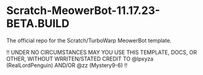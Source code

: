 # Scratch-MeowerBot-11.17.23-BETA.BUILD
The official repo for the Scratch/TurboWarp MeowerBot template.

!! UNDER NO CIRCUMSTANCES MAY YOU USE THIS TEMPLATE, DOCS, OR OTHER, WITHOUT WRRITEN/STATED CREDIT TO @lpxyza (RealLordPenguin) AND/OR @zz (Mystery9-6) !!
